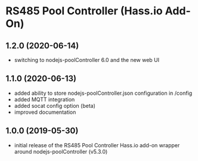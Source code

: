 # RS485 Pool Controller (Hass.io Add-On)

## 1.2.0 (2020-06-14)

- switching to nodejs-poolController 6.0 and the new web UI

## 1.1.0 (2020-06-13)

- added ability to store nodejs-poolController.json configuration in /config
- added MQTT integration
- added socat config option (beta)
- improved documentation

## 1.0.0 (2019-05-30)

- initial release of the RS485 Pool Controller Hass.io add-on wrapper around nodejs-poolController (v5.3.0)
